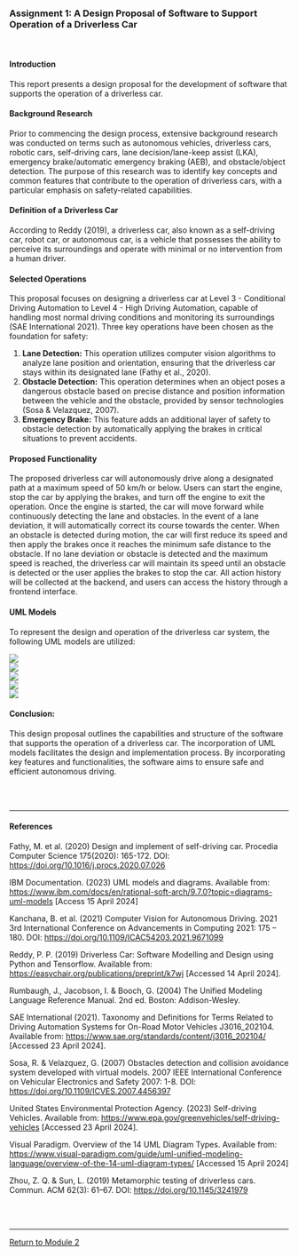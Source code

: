 ### Assignment 1: A Design Proposal of Software to Support Operation of a Driverless Car

<br>

#### Introduction
This report presents a design proposal for the development of software that supports the operation of a driverless car.

#### Background Research
Prior to commencing the design process, extensive background research was conducted on terms such as autonomous vehicles, driverless cars, robotic cars, self-driving cars, lane decision/lane-keep assist (LKA), emergency brake/automatic emergency braking (AEB), and obstacle/object detection. The purpose of this research was to identify key concepts and common features that contribute to the operation of driverless cars, with a particular emphasis on safety-related capabilities.

#### Definition of a Driverless Car
According to Reddy (2019), a driverless car, also known as a self-driving car, robot car, or autonomous car, is a vehicle that possesses the ability to perceive its surroundings and operate with minimal or no intervention from a human driver.

#### Selected Operations
This proposal focuses on designing a driverless car at Level 3 - Conditional Driving Automation to Level 4 - High Driving Automation, capable of handling most normal driving conditions and monitoring its surroundings (SAE International 2021). 
Three key operations have been chosen as the foundation for safety:

1.	**Lane Detection:** This operation utilizes computer vision algorithms to analyze lane position and orientation, ensuring that the driverless car stays within its designated lane (Fathy et al., 2020).
2.	**Obstacle Detection:** This operation determines when an object poses a dangerous obstacle based on precise distance and position information between the vehicle and the obstacle, provided by sensor technologies (Sosa & Velazquez, 2007). 
3.	**Emergency Brake:** This feature adds an additional layer of safety to obstacle detection by automatically applying the brakes in critical situations to prevent accidents.

#### Proposed Functionality
The proposed driverless car will autonomously drive along a designated path at a maximum speed of 50 km/h or below. Users can start the engine, stop the car by applying the brakes, and turn off the engine to exit the operation. Once the engine is started, the car will move forward while continuously detecting the lane and obstacles. In the event of a lane deviation, it will automatically correct its course towards the center. When an obstacle is detected during motion, the car will first reduce its speed and then apply the brakes once it reaches the minimum safe distance to the obstacle. If no lane deviation or obstacle is detected and the maximum speed is reached, the driverless car will maintain its speed until an obstacle is detected or the user applies the brakes to stop the car. All action history will be collected at the backend, and users can access the history through a frontend interface.

#### UML Models
To represent the design and operation of the driverless car system, the following UML models are utilized:

<img src="OOP_Assignment1_UseCase.jpg?raw=true"> 
<br>
<img src="OOP_Assignment1_Class.jpg?raw=true">
<br>
<img src="OOP_Assignment1_Activity.jpg?raw=true">
<br>
<img src="OOP_Assignment1_Sequence.jpg?raw=true">
<br>
<img src="OOP_Assignment1_StateMach.jpg?raw=true">
<br>

#### Conclusion: 
This design proposal outlines the capabilities and structure of the software that supports the operation of a driverless car. The incorporation of UML models facilitates the design and implementation process. By incorporating key features and functionalities, the software aims to ensure safe and efficient autonomous driving.

<br><br>

---

#### References
Fathy, M. et al. (2020) Design and implement of self-driving car.  Procedia Computer Science 175(2020): 165-172. DOI: https://doi.org/10.1016/j.procs.2020.07.026

IBM Documentation. (2023) UML models and diagrams. Available from: https://www.ibm.com/docs/en/rational-soft-arch/9.7.0?topic=diagrams-uml-models [Access 15 April 2024]

Kanchana, B. et al. (2021) Computer Vision for Autonomous Driving.  2021 3rd International Conference on Advancements in Computing 2021: 175 – 180. DOI: https://doi.org/10.1109/ICAC54203.2021.9671099

Reddy, P. P. (2019) Driverless Car: Software Modelling and Design using Python and Tensorflow.  Available from: https://easychair.org/publications/preprint/k7wj [Accessed 14 April 2024].

Rumbaugh, J., Jacobson, I. & Booch, G. (2004) The Unified Modeling Language Reference Manual. 2nd ed. Boston: Addison-Wesley.

SAE International (2021).  Taxonomy and Definitions for Terms Related to Driving Automation Systems for On-Road Motor Vehicles J3016_202104.  Available from: https://www.sae.org/standards/content/j3016_202104/ [Accessed 23 April 2024].

Sosa, R. & Velazquez, G. (2007) Obstacles detection and collision avoidance system developed with virtual models. 2007 IEEE International Conference on Vehicular Electronics and Safety 2007: 1-8.  DOI: https://doi.org/10.1109/ICVES.2007.4456397

United States Environmental Protection Agency. (2023) Self-driving Vehicles.  Available from: https://www.epa.gov/greenvehicles/self-driving-vehicles [Accessed 23 April 2024].

Visual Paradigm. Overview of the 14 UML Diagram Types. Available from: https://www.visual-paradigm.com/guide/uml-unified-modeling-language/overview-of-the-14-uml-diagram-types/ [Accessed 15 April 2024]

Zhou, Z. Q. & Sun, L. (2019) Metamorphic testing of driverless cars. Commun. ACM 62(3): 61–67. DOI: https://doi.org/10.1145/3241979

<br><br>

---

[Return to Module 2](OOP.md)
